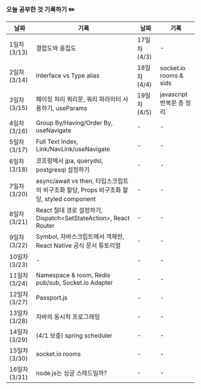 ### 오늘 공부한 것 기록하기 ✏️

| 날짜 | 기록 | 날짜 | 기록 |
| --- | --- | --- | --- |
| 1일차 (3/13) | 결합도와 응집도 | 17일차 (4/3) | - |
| 2일차 (3/14) | Interface vs Type alias | 18일차 (4/4) | socket.io rooms & sids |
| 3일차 (3/15) | 페이징 처리 쿼리문, 쿼리 파라미터 사용하기, useParams | 19일차 (4/5) | javascript 반복문 총 정리 |
| 4일차 (3/16) | Group By/Having/Order By, useNavigate | - | - |
| 5일차 (3/17) | Full Text Index, Link/NavLink/useNavigate | - | - |
| 6일차 (3/18) | 코프링에서 jpa, querydsl, postgresql 설정하기 | - | - |
| 7일차 (3/20) | async/await vs then, 타입스크립트의 비구조화 할당, Props 비구조화 할당, styled component | - | - |
| 8일차 (3/21) | React 절대 경로 설정하기, Dispatch<SetStateAction<T>>, React Router | - | - |
| 9일차 (3/22) | Symbol, 자바스크립트에서 객체란, React Native 공식 문서 튜토리얼 | - | - |
| 10일차 (3/23) | - | - | - |
| 11일차 (3/24) | Namespace & room, Redis pub/sub, Socket.io Adapter | - | - |
| 12일차 (3/27) | Passport.js | - | - |
| 13일차 (3/28) | 자바의 동시적 프로그래밍 | - | - |
| 14일차 (3/29) | (4/1 보충) spring scheduler | - | - |
| 15일차 (3/30) | socket.io rooms | - | - |
| 16일차 (3/31) | node.js는 싱글 스레드일까? | - | - |